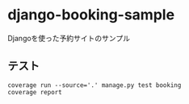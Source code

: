 # django-booking-sample
Djangoを使った予約サイトのサンプル

## テスト
```
coverage run --source='.' manage.py test booking
coverage report
```
